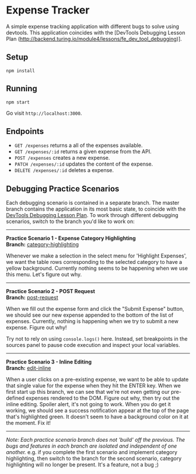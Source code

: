 # Expense Tracker

A simple expense tracking application with different bugs to solve using devtools. This application coincides with the [DevTools Debugging Lesson Plan (http://backend.turing.io/module4/lessons/fe_dev_tool_debugging)].

## Setup

```
npm install
```

## Running

```
npm start
```

Go visit `http://localhost:3000`.

## Endpoints

* `GET /expenses` returns a all of the expenses available.
* `GET /expenses/:id` returns a given expense from the API.
* `POST /expenses` creates a new expense.
* `PATCH /expenses/:id` updates the content of the expense.
* `DELETE /expenses/:id` deletes a expense.

## Debugging Practice Scenarios

Each debugging scenario is contained in a separate branch. The master branch contains the application in its most basic state, to coincide with the [DevTools Debugging Lesson Plan](http://backend.turing.io/module4/lessons/fe_dev_tool_debugging). To work through different debugging scenarios, switch to the branch you'd like to work on:

------------------------------------------

**Practice Scenario 1 - Expense Category Highlighting**  
**Branch:** [category-highlighting](https://github.com/turingschool-examples/debugging-with-devtools/tree/category-highlighting)

Whenever we make a selection in the select menu for 'Highlight Expenses', we want the table rows corresponding to the selected category to have a yellow background. Currently nothing seems to be happening when we use this menu. Let's figure out why.

------------------------------------------

**Practice Scenario 2 - POST Request**  
**Branch:** [post-request](https://github.com/turingschool-examples/debugging-with-devtools/tree/post-request)

When we fill out the expense form and click the "Submit Expense" button, we should see our new expense appended to the bottom of the list of expenses. Currently, nothing is happening when we try to submit a new expense. Figure out why!

Try not to rely on using `console.logs()` here. Instead, set breakpoints in the sources panel to pause code execution and inspect your local variables.

------------------------------------------

**Practice Scenario 3 - Inline Editing**  
**Branch:** [edit-inline](https://github.com/turingschool-examples/debugging-with-devtools/tree/edit-inline)

When a user clicks on a pre-existing expense, we want to be able to update that single value for the expense when they hit the ENTER key. When we first start up this branch, we can see that we're not even getting our pre-defined expenses rendered to the DOM. Figure out why, then try out the inline editing. Spoiler alert, it's not going to work. When you do get it working, we should see a success notification appear at the top of the page that's highlighted green. It doesn't seem to have a background color on it at the moment. Fix it!

------------------------------------------

*Note: Each practice scenario branch does not 'build' off the previous. The bugs and features in each branch are isolated and independent of one another.* e.g. if you complete the first scenario and implement category highlighting, then switch to the branch for the second scenario, category highlighting will no longer be present. It's a feature, not a bug ;) 

